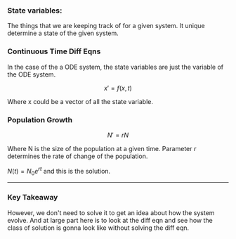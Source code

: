 ### State variables: 

The things that we are keeping track of for a given system. It unique determine a state of the given system. 

### Continuous Time Diff Eqns

In the case of the a ODE system, the state variables are just the variable of the ODE system. 

$$
x' = f(x, t)
$$

Where x could be a vector of all the state variable. 

### Population Growth

$$
N' = rN
$$

Where N is the size of the population at a given time. Parameter $r$ determines the rate of change of the population. 

$N(t) = N_0e^{rt}$ and this is the solution.

---
### Key Takeaway
However, we don't need to solve it to get an idea about how the system evolve. And at large part here is to look at the diff eqn and see how the class of solution is gonna look like without solving the diff eqn. 

